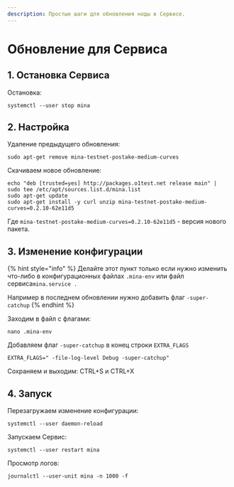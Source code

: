 ```yaml
---
description: Простые шаги для обновления ноды в Сервисе.
---
```


# Обновление для Сервиса

## 1. Остановка Сервиса

Остановка:

```text
systemctl --user stop mina
```

## 2. Настройка

Удаление предыдущего обновления:

```text
sudo apt-get remove mina-testnet-postake-medium-curves
```

Скачиваем новое обновление: 

```text
echo "deb [trusted=yes] http://packages.o1test.net release main" | sudo tee /etc/apt/sources.list.d/mina.list
sudo apt-get update
sudo apt-get install -y curl unzip mina-testnet-postake-medium-curves=0.2.10-62e11d5
```

Где `mina-testnet-postake-medium-curves=0.2.10-62e11d5` - версия нового пакета.

## 3. Изменение конфигурации

{% hint style="info" %}
Делайте этот пункт только если нужно изменить что-либо в конфигурационных файлах `.mina-env` или файл сервиса`mina.service .`

Например в последнем обновлении нужно добавить флаг `-super-catchup`
{% endhint %}

Заходим в файл с флагами:

```text
nano .mina-env
```

Добавляем флаг `-super-catchup` в конец строки `EXTRA_FLAGS`

```text
EXTRA_FLAGS=" -file-log-level Debug -super-catchup"
```

Сохраняем и выходим: CTRL+S и CTRL+X

## 4. Запуск

Перезагружаем изменение конфигурации:

```text
systemctl --user daemon-reload
```

Запускаем Сервис:

```text
systemctl --user restart mina
```

Просмотр логов:

```text
journalctl --user-unit mina -n 1000 -f
```

